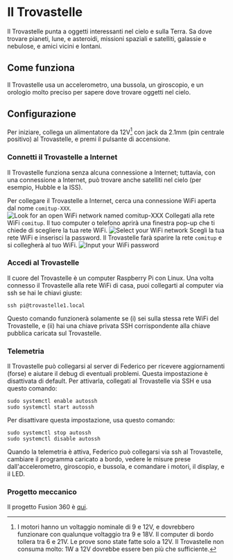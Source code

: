 # Il Trovastelle

Il Trovastelle punta a oggetti interessanti nel cielo e sulla Terra. Sa dove trovare pianeti, lune, e asteroidi, missioni spaziali e satelliti, galassie e nebulose, e amici vicini e lontani.

## Come funziona

Il Trovastelle usa un accelerometro, una bussola, un giroscopio, e un orologio molto preciso per sapere dove trovare oggetti nel cielo.

## Configurazione

Per iniziare, collega un alimentatore da 12V[^1] con jack da 2.1mm (pin centrale positivo) al Trovastelle, e premi il pulsante di accensione.

### Connetti il Trovastelle a Internet

Il Trovastelle funziona senza alcuna connessione a Internet; tuttavia, con una connessione a Internet, può trovare anche satelliti nel cielo (per esempio, Hubble e la ISS).

Per collegare il Trovastelle a Internet, cerca una connessione WiFi aperta dal nome `comitup-XXX`.
![Look for an open WiFi network named comitup-XXX](docs/img/Comitup_1.jpg)
Collegati alla rete WiFi `comitup`. Il tuo computer o telefono aprirà una finestra pop-up che ti chiede di scegliere la tua rete WiFi.
![Select your WiFi network](docs/img/Comitup_2.jpg)
Scegli la tua rete WiFi e inserisci la password. Il Trovastelle farà sparire la rete `comitup` e si collegherà al tuo WiFi.
![Input your WiFi password](docs/img/Comitup_3.jpg)

### Accedi al Trovastelle

Il cuore del Trovastelle è un computer Raspberry Pi con Linux. Una volta connesso il Trovastelle alla rete WiFi di casa, puoi collegarti al computer via ssh se hai le chiavi giuste:

```
ssh pi@trovastelle1.local
```

Questo comando funzionerà solamente se (i) sei sulla stessa rete WiFi del Trovastelle, e (ii) hai una chiave privata SSH corrispondente alla chiave pubblica caricata sul Trovastelle.

### Telemetria

Il Trovastelle può collegarsi al server di Federico per ricevere aggiornamenti (forse) e aiutare il debug di eventuali problemi. Questa impostazione è disattivata di default. Per attivarla, collegati al Trovastelle via SSH e usa questo comando:
```
sudo systemctl enable autossh
sudo systemctl start autossh
```
Per disattivare questa impostazione, usa questo comando:
```
sudo systemctl stop autossh
sudo systemctl disable autossh
```
Quando la telemetria è attiva, Federico può collegarsi via ssh al Trovastelle, cambiare il programma caricato a bordo, vedere le misure prese dall'accelerometro, giroscopio, e bussola, e comandare i motori, il display, e il LED.

### Progetto meccanico

Il progetto Fusion 360 è [qui](https://a360.co/3moek6k).

[^1]: I motori hanno un voltaggio nominale di 9 e 12V, e dovrebbero funzionare con qualunque voltaggio tra 9 e 18V. Il computer di bordo tollera tra 6 e 21V. Le prove sono state fatte solo a 12V.
  Il Trovastelle non consuma molto: 1W a 12V dovrebbe essere ben più che sufficiente.
